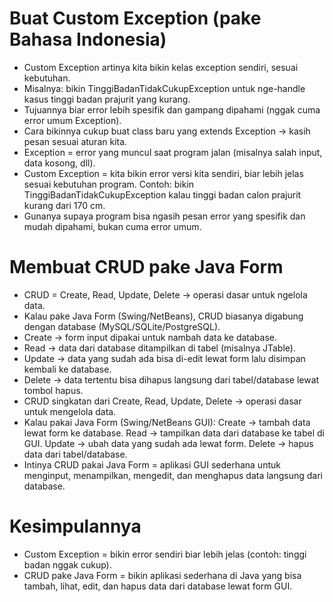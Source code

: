 # Buat Custom Exception (pake Bahasa Indonesia)
- Custom Exception artinya kita bikin kelas exception sendiri, sesuai kebutuhan.
- Misalnya: bikin TinggiBadanTidakCukupException untuk nge-handle kasus tinggi badan prajurit yang kurang.
- Tujuannya biar error lebih spesifik dan gampang dipahami (nggak cuma error umum Exception).
- Cara bikinnya cukup buat class baru yang extends Exception → kasih pesan sesuai aturan kita.
- Exception = error yang muncul saat program jalan (misalnya salah input, data kosong, dll).
- Custom Exception = kita bikin error versi kita sendiri, biar lebih jelas sesuai kebutuhan program.
Contoh: bikin TinggiBadanTidakCukupException kalau tinggi badan calon prajurit kurang dari 170 cm.
- Gunanya supaya program bisa ngasih pesan error yang spesifik dan mudah dipahami, bukan cuma error umum.
# Membuat CRUD pake Java Form
- CRUD = Create, Read, Update, Delete → operasi dasar untuk ngelola data.
- Kalau pake Java Form (Swing/NetBeans), CRUD biasanya digabung dengan database (MySQL/SQLite/PostgreSQL).
- Create → form input dipakai untuk nambah data ke database.
- Read → data dari database ditampilkan di tabel (misalnya JTable).
- Update → data yang sudah ada bisa di-edit lewat form lalu disimpan kembali ke database.
- Delete → data tertentu bisa dihapus langsung dari tabel/database lewat tombol hapus.
- CRUD singkatan dari Create, Read, Update, Delete → operasi dasar untuk mengelola data.
- Kalau pakai Java Form (Swing/NetBeans GUI):
Create → tambah data lewat form ke database.
Read → tampilkan data dari database ke tabel di GUI.
Update → ubah data yang sudah ada lewat form.
Delete → hapus data dari tabel/database.
- Intinya CRUD pakai Java Form = aplikasi GUI sederhana untuk menginput, menampilkan, mengedit, dan menghapus data langsung dari database.
# Kesimpulannya
- Custom Exception = bikin error sendiri biar lebih jelas (contoh: tinggi badan nggak cukup).
- CRUD pake Java Form = bikin aplikasi sederhana di Java yang bisa tambah, lihat, edit, dan hapus data dari database lewat form GUI.
